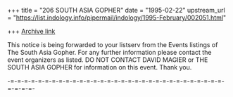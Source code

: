 +++
title = "206 SOUTH ASIA GOPHER"
date = "1995-02-22"
upstream_url = "https://list.indology.info/pipermail/indology/1995-February/002051.html"

+++
[Archive link](https://list.indology.info/pipermail/indology/1995-February/002051.html)

This notice is being forwarded to your listserv from the Events
listings of The South Asia Gopher. For any further information please
contact the event organizers as listed. DO NOT CONTACT DAVID MAGIER or
THE SOUTH ASIA GOPHER for information on this event. Thank you.

-=-=-=-=-=-=-=-=-=-=-=-=-=-=-=-=-=-=-=-=-=-=-=-=-=-=-=-=-=-=-=-=-=-=-=-




